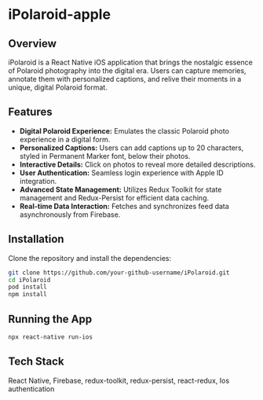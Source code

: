 # iPolaroid-apple

## Overview
iPolaroid is a React Native iOS application that brings the nostalgic essence of Polaroid photography into the digital era. Users can capture memories, annotate them with personalized captions, and relive their moments in a unique, digital Polaroid format.

## Features
- **Digital Polaroid Experience:** Emulates the classic Polaroid photo experience in a digital form.
- **Personalized Captions:** Users can add captions up to 20 characters, styled in Permanent Marker font, below their photos.
- **Interactive Details:** Click on photos to reveal more detailed descriptions.
- **User Authentication:** Seamless login experience with Apple ID integration.
- **Advanced State Management:** Utilizes Redux Toolkit for state management and Redux-Persist for efficient data caching.
- **Real-time Data Interaction:** Fetches and synchronizes feed data asynchronously from Firebase.

## Installation
Clone the repository and install the dependencies:
```bash
git clone https://github.com/your-github-username/iPolaroid.git
cd iPolaroid
pod install
npm install
```

## Running the App
```bash
npx react-native run-ios
```

## Tech Stack

React Native, Firebase, redux-toolkit, redux-persist, react-redux, Ios authentication
